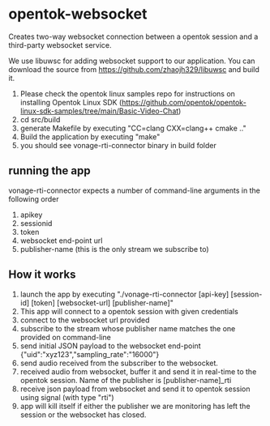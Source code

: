 # opentok-websocket

Creates two-way websocket connection between a opentok session and a third-party websocket service.

We use libuwsc for adding websocket support to our application. You can download the source from https://github.com/zhaojh329/libuwsc and build it.

1. Please check the opentok linux samples repo for instructions on installing Opentok Linux SDK (https://github.com/opentok/opentok-linux-sdk-samples/tree/main/Basic-Video-Chat)
2. cd src/build
3. generate Makefile by executing "CC=clang CXX=clang++ cmake .."
4. Build the application by executing "make"
5. you should see vonage-rti-connector binary in build folder

## running the app

vonage-rti-connector expects a number of command-line arguments in the following order

1. apikey
2. sessionid
3. token
4. websocket end-point url
5. publisher-name (this is the only stream we subscribe to)

## How it works

1. launch the app by executing "./vonage-rti-connector [api-key] [session-id] [token] [websocket-url] [publisher-name]"
2. This app will connect to a opentok session with given credentials
3. connect to the websocket url provided
4. subscribe to the stream whose publisher name matches the one provided on command-line
5. send initial JSON payload to the websocket end-point {"uid":"xyz123","sampling_rate":"16000"}
6. send audio received from the subscriber to the websocket.
7. received audio from websocket, buffer it and send it in real-time to the opentok session. Name of the publisher is [publisher-name]_rti
8. receive json payload from websocket and send it to opentok session using signal (with type "rti")
9. app will kill itself if either the publisher we are monitoring has left the session or the websocket has closed.

